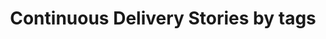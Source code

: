 ---
title: "Continuous Delivery Stories by tags"
permalink: /tags/
layout: tags
author_profile: false
entries_layout: wide
show_excerpts: true

---